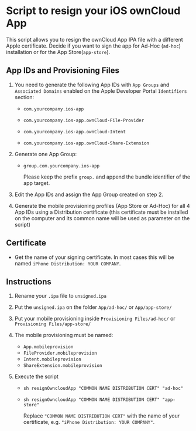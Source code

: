# Script to resign your iOS ownCloud App

This script allows you to resign the ownCloud App IPA file with a different Apple certificate.
Decide if you want to sign the app for Ad-Hoc (`ad-hoc`) installation or for the App Store(`app-store`).

## App IDs and Provisioning Files

1. You need to generate the following App IDs with `App Groups` and `Associated Domains` enabled on the Apple Developer Portal `Identifiers` section:

   - `com.yourcompany.ios-app`

   - `com.yourcompany.ios-app.ownCloud-File-Provider`

   - `com.yourcompany.ios-app.ownCloud-Intent`

   - `com.yourcompany.ios-app.ownCloud-Share-Extension`

2. Generate one App Group:

   - `group.com.yourcompany.ios-app`

     

     Please keep the prefix `group.` and append the bundle identifier of the app target. 

3. Edit the App IDs and assign the App Group created on step 2.

4. Generate the mobile provisioning profiles (App Store or Ad-Hoc) for all 4 App IDs using a Distribution certificate (this certificate must be installed on the computer and its common name will be used as parameter on the script)

## Certificate

- Get the name of your signing certificate. In most cases this will be named `iPhone Distribution: YOUR COMPANY`.

## Instructions

1. Rename your `.ipa` file to `unsigned.ipa`

2. Put the `unsigned.ipa` on the folder `App/ad-hoc/` or `App/app-store/`

3. Put your mobile provisioning inside `Provisioning Files/ad-hoc/` or `Provisioning Files/app-store/`

4. The mobile provisioning must be named:

   - `App.mobileprovision`
   - `FileProvider.mobileprovision`
   - `Intent.mobileprovision`
   - `ShareExtension.mobileprovision`

5. Execute the script

   - `sh resignOwncloudApp "COMMON NAME DISTRIBUTION CERT" "ad-hoc"`

   - `sh resignOwncloudApp "COMMON NAME DISTRIBUTION CERT" "app-store"`

     

     Replace `"COMMON NAME DISTRIBUTION CERT"` with the name of your certificate, e.g. `"iPhone Distribution: YOUR COMPANY"`.
